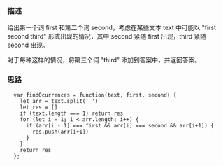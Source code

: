 ### 描述

给出第一个词 first 和第二个词 second，考虑在某些文本 text 中可能以 "first second third" 形式出现的情况，其中 second 紧随 first 出现，third 紧随 second 出现。

对于每种这样的情况，将第三个词 "third" 添加到答案中，并返回答案。

### 思路
```
  var findOcurrences = function(text, first, second) {
    let arr = text.split(' ')
    let res = []
    if (text.length === 1) return res
    for (let i = 1; i < arr.length; i++) {
      if (arr[i - 1] === first && arr[i] === second && arr[i+1]) {
        res.push(arr[i+1])
      }
    }
    return res
  };
```